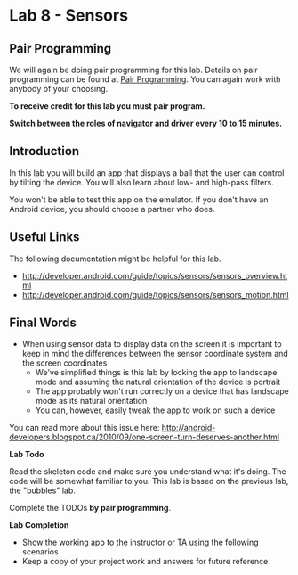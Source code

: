 # Lab 8 - Sensors

## Pair Programming

We will again be doing pair programming for this lab.  Details on pair programming can be found at [Pair Programming](../docs/PAIR_PROGRAMMING.md).  You can again work with anybody of your choosing.

**To receive credit for this lab you must pair program.**

**Switch between the roles of navigator and driver every 10 to 15
minutes.**

## Introduction

In this lab you will build an app that displays a ball that the user can control by tilting the device. You will also learn about low- and high-pass filters.

You won't be able to test this app on the emulator. If you don't have an Android device, you should choose a partner who does.

## Useful Links

The following documentation might be helpful for this lab.
* http://developer.android.com/guide/topics/sensors/sensors_overview.html
* http://developer.android.com/guide/topics/sensors/sensors_motion.html

## Final Words

* When using sensor data to display data on the screen it is important to keep in mind the differences between the sensor coordinate system and the screen coordinates
  * We've simplified things is this lab by locking the app to landscape mode and assuming the natural orientation of the device is portrait
  * The app probably won't run correctly on a device that has landscape mode as its natural orientation
  * You can, however, easily tweak the app to work on such a device

You can read more about this issue here: http://android-developers.blogspot.ca/2010/09/one-screen-turn-deserves-another.html

**Lab Todo**

Read the skeleton code and make sure you understand what it's doing. The code will be somewhat familiar to you. This lab is based on the previous lab, the "bubbles" lab.

Complete the TODOs **by pair programming**.

**Lab Completion**

* Show the working app to the instructor or TA using the following scenarios
* Keep a copy of your project work and answers for future reference
